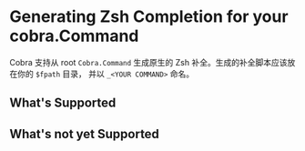 # Generating Zsh Completion for your cobra.Command
Cobra 支持从 root `Cobra.Command` 生成原生的 Zsh 补全。生成的补全脚本应该放在你的 `$fpath` 目录，
并以 `_<YOUR COMMAND>` 命名。

## What's Supported
## What's not yet Supported